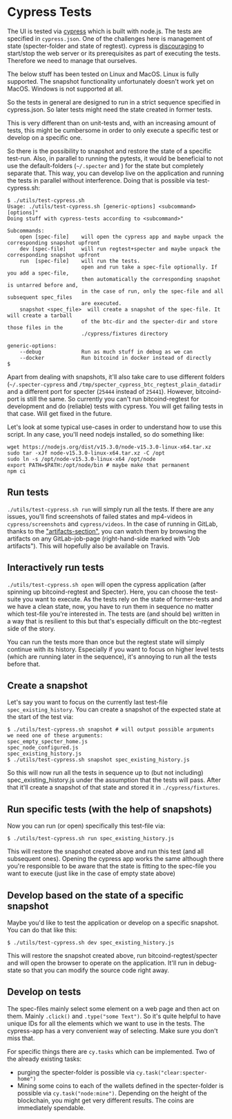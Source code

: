 # Cypress Tests

The UI is tested via [cypress](https://www.cypress.io/) which is built with node.js. The tests are specified in `cypress.json`. One of the challenges here is management of state (specter-folder and state of regtest). cypress is [discouraging](https://docs.cypress.io/guides/references/best-practices.html#Web-Servers) to start/stop the web server or its prerequisites as part of executing the tests. Therefore we need to manage that ourselves.

The below stuff has been tested on Linux and MacOS. Linux is fully supported. The snapshot functionality unfortunately doesn't work yet on MacOS. Windows is not supported at all.

So the tests in general are designed to run in a strict sequence specified in cypress.json. So later tests might need the state created in former tests.

This is very different than on unit-tests and, with an increasing amount of tests, this might be cumbersome in order to only execute a specific test or develop on a specific one.

So there is the possibility to snapshot and restore the state of a specific test-run. Also, in parallel to running the pytests, it would be beneficial to not use the default-folders (`~/.specter` and ) for the state but completely separate that. This way, you can develop live on the application and running the tests in parallel without interference. Doing that is possible via test-cypress.sh:
```
$ ./utils/test-cypress.sh 
Usage: ./utils/test-cypress.sh [generic-options] <subcommand> [options]"
Doing stuff with cypress-tests according to <subcommand>"

Subcommands:
    open [spec-file]    will open the cypress app and maybe unpack the corresponding snapshot upfront
    dev [spec-file]     will run regtest+specter and maybe unpack the corresponding snapshot upfront 
    run  [spec-file]    will run the tests.
                        open and run take a spec-file optionally. If you add a spec-file, 
                        then automatically the corresponding snapshot is untarred before and,
                        in the case of run, only the spec-file and all subsequent spec_files 
                        are executed.
    snapshot <spec_file>  will create a snapshot of the spec-file. It will create a tarball
                        of the btc-dir and the specter-dir and store those files in the 
                        ./cypress/fixtures directory

generic-options:
    --debug             Run as much stuff in debug as we can
    --docker            Run bitcoind in docker instead of directly
$
```
Apart from dealing with snapshots, it'll also take care to use different folders (`~/.specter-cypress` and `/tmp/specter_cypress_btc_regtest_plain_datadir` and a different port for specter (`25444` instead of `25441`). However, bitcoind-port is still the same. So currently you can't run bitcoind-regtest for development and do (reliable) tests with cypress. You will get failing tests in that case. Will get fixed in the future.

Let's look at some typical use-cases in order to understand how to use this script. In any case, you'll need nodejs installed, so do something like:
```
wget https://nodejs.org/dist/v15.3.0/node-v15.3.0-linux-x64.tar.xz
sudo tar -xJf node-v15.3.0-linux-x64.tar.xz -C /opt
sudo ln -s /opt/node-v15.3.0-linux-x64 /opt/node
export PATH=$PATH:/opt/node/bin # maybe make that permanent
npm ci
```

## Run tests
`./utils/test-cypress.sh run` will simply run all the tests. If there are any issues, you'll find screenshots of failed states and mp4-videos in `cypress/screenshots` and `cypress/videos`. In the case of running in GitLab, thanks to the ["artifacts-section"](https://github.com/k9ert/specter-desktop/blob/cypress/.gitlab-ci.yml#L53-L58), you can watch them by browsing the artifacts on any GitLab-job-page (right-hand-side marked with "Job artifacts"). This will hopefully also be available on Travis.

## Interactively run tests
`./utils/test-cypress.sh open` will open the cypress application (after spinning up bitcoind-regtest and Specter). Here, you can choose the test-suite you want to execute. As the tests rely on the state of former-tests and we have a clean state, now, you have to run them in sequence no matter which test-file you're interested in. The tests are (and should be) written in a way that is resilient to this but that's especially difficult on the btc-regtest side of the story.

You can run the tests more than once but the regtest state will simply continue with its history. Especially if you want to focus on higher level tests (which are running later in the sequence), it's annoying to run all the tests before that.

## Create a snapshot
Let's say you want to focus on the currently last test-file `spec_existing_history`. You can create a snapshot of the expected state at the start of the test via:
```
$ ./utils/test-cypress.sh snapshot # will output possible arguments
we need one of these arguments:
spec_empty_specter_home.js
spec_node_configured.js
spec_existing_history.js
$ ./utils/test-cypress.sh snapshot spec_existing_history.js
```
So this will now run all the tests in sequence up to (but not including) spec_existing_history.js under the assumption that the tests will pass. After that it'll create a snapshot of that state and stored it in `./cypress/fixtures`.

## Run specific tests (with the help of snapshots)

Now you can run (or open) specifically this test-file via:
```
$ ./utils/test-cypress.sh run spec_existing_history.js
```
This will restore the snapshot created above and run this test (and all subsequent ones). Opening the cypress app works the same although there you're responsible to be aware that the state is fitting to the spec-file you want to execute (just like in the case of empty state above)

## Develop based on the state of a specific snapshot

Maybe you'd like to test the application or develop on a specific snapshot. You can do that like this:
```
$ ./utils/test-cypress.sh dev spec_existing_history.js
```
This will restore the snapshot created above, run bitcoind-regtest/specter and will open the browser to operate on the application. It'll run in debug-state so that you can modify the source code right away.

## Develop on tests
The spec-files mainly select some element on a web page and then act on them. Mainly `.click()` and `.type("some Text")`. So it's quite helpful to have unique IDs for all the elements which we want to use in the tests. The cypress-app has a very convenient way of selecting. Make sure you don't miss that.

For specific things there are `cy.tasks` which can be implemented. Two of the already existing tasks:
* purging the specter-folder is possible via `cy.task("clear:specter-home")`
* Mining some coins to each of the wallets defined in the specter-folder is possible via `cy.task("node:mine")`. Depending on the height of the blockchain, you might get very different results. The coins are immediately spendable.
